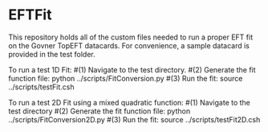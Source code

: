 # EFTFit
This repository holds all of the custom files needed to run a proper EFT fit on the Govner TopEFT datacards. For convenience, a sample datacard is provided in the test folder.

To run a test 1D Fit:
    #(1) Navigate to the test directory.
    #(2) Generate the fit function file:
    python ../scripts/FitConversion.py
    #(3) Run the fit:
    source ../scripts/testFit.csh

To run a test 2D Fit using a mixed quadratic function:
    #(1) Navigate to the test directory
    #(2) Generate the fit function file:
    python ../scripts/FitConversion2D.py
    #(3) Run the fit:
    source ../scripts/testFit2D.csh
